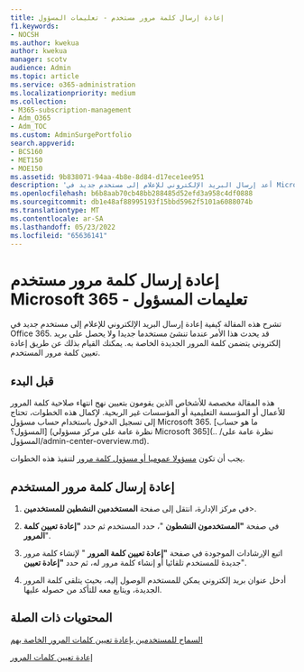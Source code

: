 ```yaml
---
title: إعادة إرسال كلمة مرور مستخدم - تعليمات المسؤول
f1.keywords:
- NOCSH
ms.author: kwekua
author: kwekua
manager: scotv
audience: Admin
ms.topic: article
ms.service: o365-administration
ms.localizationpriority: medium
ms.collection:
- M365-subscription-management
- Adm_O365
- Adm_TOC
ms.custom: AdminSurgePortfolio
search.appverid:
- BCS160
- MET150
- MOE150
ms.assetid: 9b838071-94aa-4b8e-8d84-d17ece1ee951
description: 'أعد إرسال البريد الإلكتروني للإعلام إلى مستخدم جديد في Microsoft 365 عن طريق إعادة تعيين كلمة مرور المستخدم إذا لم يحصل على البريد الإلكتروني الأصلي مع كلمة المرور الجديدة الخاصة به. '
ms.openlocfilehash: b6b8aab70cb48bb288485d52efd3a958c4df0888
ms.sourcegitcommit: db1e48af88995193f15bbd5962f5101a6088074b
ms.translationtype: MT
ms.contentlocale: ar-SA
ms.lasthandoff: 05/23/2022
ms.locfileid: "65636141"
---
```

# <a name="resend-a-microsoft-365-users-password---admin-help"></a>إعادة إرسال كلمة مرور مستخدم Microsoft 365 - تعليمات المسؤول

تشرح هذه المقالة كيفية إعادة إرسال البريد الإلكتروني للإعلام إلى مستخدم جديد في Office 365. قد يحدث هذا الأمر عندما تنشئ مستخدما جديدا ولا يحصل على بريد إلكتروني يتضمن كلمة المرور الجديدة الخاصة به. يمكنك القيام بذلك عن طريق إعادة تعيين كلمة مرور المستخدم.

## <a name="before-you-begin"></a>قبل البدء

هذه المقالة مخصصة للأشخاص الذين يقومون بتعيين نهج انتهاء صلاحية كلمة المرور للأعمال أو المؤسسة التعليمية أو المؤسسات غير الربحية. لإكمال هذه الخطوات، تحتاج إلى تسجيل الدخول باستخدام حساب مسؤول Microsoft 365. [ما هو حساب المسؤول؟] (نظرة عامة على مركز مسؤولي Microsoft 365](.. /نظرة عامة على المسؤول/admin-center-overview.md).

يجب أن تكون [مسؤولا عموميا أو مسؤول كلمة مرور](about-admin-roles.md) لتنفيذ هذه الخطوات.

## <a name="resend-user-password"></a>إعادة إرسال كلمة مرور المستخدم
  
1. في مركز الإدارة، انتقل إلى صفحة **المستخدمين النشطين للمستخدمين**\>.<a href="https://go.microsoft.com/fwlink/p/?linkid=834822" target="_blank"></a>

2. في صفحة **"المستخدمون النشطون** "، حدد المستخدم ثم حدد **"إعادة تعيين كلمة المرور**".

3. اتبع الإرشادات الموجودة في صفحة **"إعادة تعيين كلمة المرور** " لإنشاء كلمة مرور جديدة للمستخدم تلقائيا أو إنشاء كلمة مرور له، ثم حدد **"إعادة تعيين**".  

4. أدخل عنوان بريد إلكتروني يمكن للمستخدم الوصول إليه، بحيث يتلقى كلمة المرور الجديدة، ويتابع معه للتأكد من حصوله عليها.

## <a name="related-content"></a>المحتويات ذات الصلة

[السماح للمستخدمين بإعادة تعيين كلمات المرور الخاصة بهم](../add-users/let-users-reset-passwords.md)

[إعادة تعيين كلمات المرور](../add-users/reset-passwords.md)